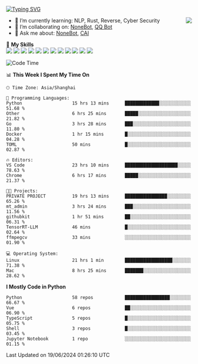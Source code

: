[![Typing SVG](https://readme-typing-svg.herokuapp.com?size=25&duration=2500&color=8C43EA&vCenter=true&width=200&height=40&lines=Hi+there+%F0%9F%91%8B%F0%9F%8F%BB;I'm+yanyongyu)](https://git.io/typing-svg)

<a href="#">
  <img align="right" src="https://github-readme-stats.vercel.app/api?username=yanyongyu&count_private=true&show_icons=true&bg_color=15,f2f7fd,E0EAFC" />
</a>

- 🌱 I’m currently learning: NLP, Rust, Reverse, Cyber Security
- 👯 I’m collaborating on: [NoneBot](https://github.com/nonebot), [QQ Bot](https://github.com/Mrs4s/go-cqhttp)
- 💬 Ask me about: [NoneBot](https://github.com/nonebot), [CAI](https://github.com/cscs181/CAI)

🌟 **My Skills**  
![](https://img.shields.io/badge/-Python-3e74a2?style=flat-square&logo=Python&logoColor=fff)
![](https://img.shields.io/badge/-TypeScript-3178C6?style=flat-square&logo=TypeScript&logoColor=fff)
![](https://img.shields.io/badge/-Vue-4fc08d?style=flat-square&logo=Vue.js&logoColor=fff)
![](https://img.shields.io/badge/-React-2d98ce?style=flat-square&logo=React&logoColor=fff)
![](https://img.shields.io/badge/-FastAPI-009688?style=flat-square&logo=FastAPI&logoColor=fff)
![](https://img.shields.io/badge/-Linux-000000?style=flat-square&logo=Linux&logoColor=fff)
![](https://img.shields.io/badge/-Docker-2496ED?style=flat-square&logo=Docker&logoColor=fff)
![](https://img.shields.io/badge/-Kubernetes-326CE5?style=flat-square&logo=Kubernetes&logoColor=fff)
![](https://img.shields.io/badge/-GitHub%20Actions-2088FF?style=flat-square&logo=GitHubActions&logoColor=fff)
![](https://img.shields.io/badge/-PostgreSQL-4169E1?style=flat-square&logo=PostgreSQL&logoColor=fff)
![](https://img.shields.io/badge/-Redis-DC382D?style=flat-square&logo=Redis&logoColor=fff)
![](https://img.shields.io/badge/-MongoDB-47A248?style=flat-square&logo=MongoDB&logoColor=fff)

<!--START_SECTION:waka-->
![Code Time](http://img.shields.io/badge/Code%20Time-6%2C210%20hrs%2017%20mins-blue)

📊 **This Week I Spent My Time On** 

```text
🕑︎ Time Zone: Asia/Shanghai

💬 Programming Languages: 
Python                   15 hrs 13 mins      █████████████░░░░░░░░░░░░   51.68 % 
Other                    6 hrs 25 mins       █████░░░░░░░░░░░░░░░░░░░░   21.82 % 
Go                       3 hrs 28 mins       ███░░░░░░░░░░░░░░░░░░░░░░   11.80 % 
Docker                   1 hr 15 mins        █░░░░░░░░░░░░░░░░░░░░░░░░   04.28 % 
TOML                     50 mins             █░░░░░░░░░░░░░░░░░░░░░░░░   02.87 % 

🔥 Editors: 
VS Code                  23 hrs 10 mins      ████████████████████░░░░░   78.63 % 
Chrome                   6 hrs 17 mins       █████░░░░░░░░░░░░░░░░░░░░   21.37 % 

🐱‍💻 Projects: 
PRIVATE PROJECT          19 hrs 13 mins      ████████████████░░░░░░░░░   65.26 % 
mt_admin                 3 hrs 24 mins       ███░░░░░░░░░░░░░░░░░░░░░░   11.56 % 
githubkit                1 hr 51 mins        ██░░░░░░░░░░░░░░░░░░░░░░░   06.31 % 
TensorRT-LLM             46 mins             █░░░░░░░░░░░░░░░░░░░░░░░░   02.64 % 
ffmpegcv                 33 mins             ░░░░░░░░░░░░░░░░░░░░░░░░░   01.90 % 

💻 Operating System: 
Linux                    21 hrs 1 min        ██████████████████░░░░░░░   71.38 % 
Mac                      8 hrs 25 mins       ███████░░░░░░░░░░░░░░░░░░   28.62 % 
```

**I Mostly Code in Python** 

```text
Python                   58 repos            █████████████████░░░░░░░░   66.67 % 
Vue                      6 repos             ██░░░░░░░░░░░░░░░░░░░░░░░   06.90 % 
TypeScript               5 repos             █░░░░░░░░░░░░░░░░░░░░░░░░   05.75 % 
Shell                    3 repos             █░░░░░░░░░░░░░░░░░░░░░░░░   03.45 % 
Jupyter Notebook         1 repo              ░░░░░░░░░░░░░░░░░░░░░░░░░   01.15 % 
```




 Last Updated on 19/06/2024 01:26:10 UTC
<!--END_SECTION:waka-->
